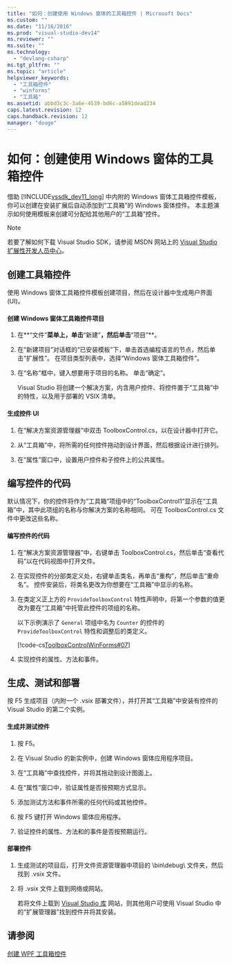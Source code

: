 ```yaml
---
title: "如何：创建使用 Windows 窗体的工具箱控件 | Microsoft Docs"
ms.custom: ""
ms.date: "11/16/2016"
ms.prod: "visual-studio-dev14"
ms.reviewer: ""
ms.suite: ""
ms.technology: 
  - "devlang-csharp"
ms.tgt_pltfrm: ""
ms.topic: "article"
helpviewer_keywords: 
  - "工具箱控件"
  - "winforms"
  - "工具箱"
ms.assetid: abbd3c3c-3a6e-4539-bd6c-a5891dead234
caps.latest.revision: 12
caps.handback.revision: 12
manager: "douge"
---
```

# 如何：创建使用 Windows 窗体的工具箱控件
借助 [!INCLUDE[vssdk_dev11_long](../misc/includes/vssdk_dev11_long_md.md)] 中内附的 Windows 窗体工具箱控件模板，你可以创建在安装扩展后自动添加到“工具箱”的 Windows 窗体控件。 本主题演示如何使用模板来创建可分配给其他用户的“工具箱”控件。  
  
> [!NOTE]
>  若要了解如何下载 Visual Studio SDK，请参阅 MSDN 网站上的 [Visual Studio 扩展性开发人员中心](http://go.microsoft.com/fwlink/?linkid=121964)。  
  
## 创建工具箱控件  
 使用 Windows 窗体工具箱控件模板创建项目，然后在设计器中生成用户界面 \(UI\)。  
  
#### 创建 Windows 窗体工具箱控件项目  
  
1.  在**“文件”**菜单上，单击**“新建”**，然后单击**“项目”**。  
  
2.  在“新建项目”对话框的“已安装模板”下，单击首选编程语言的节点，然后单击“扩展性”。 在项目类型列表中，选择“Windows 窗体工具箱控件”。  
  
3.  在“名称”框中，键入想要用于项目的名称。 单击“确定”。  
  
     Visual Studio 将创建一个解决方案，内含用户控件、将控件置于“工具箱”中的特性，以及用于部署的 VSIX 清单。  
  
#### 生成控件 UI  
  
1.  在“解决方案资源管理器”中双击 ToolboxControl.cs，以在设计器中打开它。  
  
2.  从“工具箱”中，将所需的任何控件拖动到设计界面，然后根据设计进行排列。  
  
3.  在“属性”窗口中，设置用户控件和子控件上的公共属性。  
  
## 编写控件的代码  
 默认情况下，你的控件将作为“工具箱”项组中的“ToolboxControl1”显示在“工具箱”中，其中此项组的名称与你解决方案的名称相同。 可在 ToolboxControl.cs 文件中更改这些名称。  
  
#### 编写控件的代码  
  
1.  在“解决方案资源管理器”中，右键单击 ToolboxControl.cs，然后单击“查看代码”以在代码视图中打开文件。  
  
2.  在实现控件的分部类定义处，右键单击类名，再单击“重构”，然后单击“重命名”。 控件安装后，将类名更改为你想要在“工具箱”中显示的名称。  
  
3.  在类定义正上方的 `ProvideToolboxControl` 特性声明中，将第一个参数的值更改为要在“工具箱”中托管此控件的项组的名称。  
  
     以下示例演示了 `General` 项组中名为 `Counter` 的控件的 `ProvideToolboxControl` 特性和调整后的类定义。  
  
     [!code-cs[ToolboxControlWinForms#07](../misc/codesnippet/CSharp/how-to-create-a-toolbox-control-that-uses-windows-forms_1.cs)]  
  
4.  实现控件的属性、方法和事件。  
  
## 生成、测试和部署  
 按 F5 生成项目（内附一个 .vsix 部署文件），并打开其“工具箱”中安装有控件的 Visual Studio 的第二个实例。  
  
#### 生成并测试控件  
  
1.  按 F5。  
  
2.  在 Visual Studio 的新实例中，创建 Windows 窗体应用程序项目。  
  
3.  在“工具箱”中查找控件，并将其拖动到设计图面上。  
  
4.  在“属性”窗口中，验证属性是否按预期方式显示。  
  
5.  添加测试方法和事件所需的任何代码或其他控件。  
  
6.  按 F5 键打开 Windows 窗体应用程序。  
  
7.  验证控件的属性、方法和的事件是否按预期运行。  
  
#### 部署控件  
  
1.  生成测试的项目后，打开文件资源管理器中项目的 \\bin\\debug\\ 文件夹，然后找到 .vsix 文件。  
  
2.  将 .vsix 文件上载到网络或网站。  
  
     若将文件上载到 [Visual Studio 库](http://go.microsoft.com/fwlink/?LinkID=123847) 网站，则其他用户可使用 Visual Studio 中的“扩展管理器”找到控件并将其安装。  
  
## 请参阅  
 [创建 WPF 工具箱控件](../Topic/Creating%20a%20WPF%20Toolbox%20Control.md)
